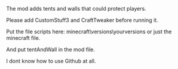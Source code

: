 The mod adds tents and walls that could protect players.

Please add CustomStuff3 and CraftTweaker before running it.

Put the file scripts here:
minecraft\versions\yourversions or just the minecraft file.

And put tentAndWall in the mod file.

I dont know how to use Github at all.
